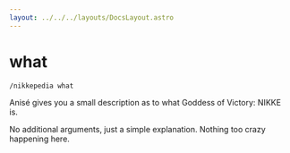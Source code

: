 ```yaml
---
layout: ../../../layouts/DocsLayout.astro
---
```


# what

`/nikkepedia what`

Anisé gives you a small description as to what Goddess of Victory: NIKKE is.

No additional arguments, just a simple explanation. Nothing too crazy happening here.